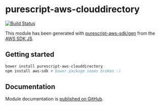 # purescript-aws-clouddirectory

[![Build Status](https://app.wercker.com/status/5909b9e96d1080804b17a28f72f87b6b/s/master)](https://app.wercker.com/project/byKey/5909b9e96d1080804b17a28f72f87b6b)

This module has been generated with [purescript-aws-sdk/gen](https://github.com/purescript-aws-sdk/gen) from the [AWS SDK JS](https://github.com/aws/aws-sdk-js).

## Getting started

```sh
bower install purescript-aws-clouddirectory
npm install aws-sdk # bower package seems broken :(
```

## Documentation

Module documentation is [published on GitHub](https://github.com/purescript-aws-sdk/purescript-aws-clouddirectory/tree/master/docs).
